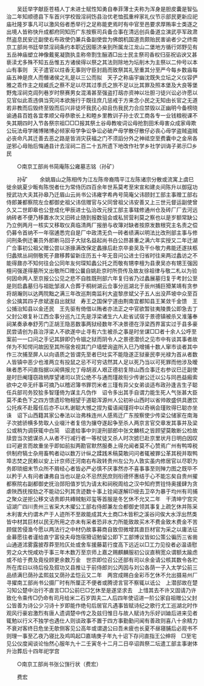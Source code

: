 <!-- { "loadSidebar": true } -->
　　吴廷举字献臣苍梧人丁未进士赋性知勇自奉菲薄士夫称为浑身是胆皮囊是智弘治二年知顺德县下车首兴学校毁淫祠饬县治优老恤孤重梓家礼仪节示部民更新应祀庙社隆岁事凡可以激风俗者悉举行之足称能吏焉时有中官至邑要求厚贿率士类逐之出境人皆称快升成都府同知历广东按察司兵备佥事在清远创兵备道立演武亭军政肃然盗息民安迁副使右布政使仍兼兵备副使尝为佛朗机国道贡颇贻民害谕者少之终南京工部尚书廷举禁淫祠条约本职近因赈济亲到所属龙江龙山二堡地方循行郊野见有五岳神庙塑立神像戴冕凝旒执圭称帝割生酾酒□出士民主祭司香权归巫祝谄谀又甚亵渎尤多殊不知五岳惟五方诸侯得以祭之其法则除地为坛削木为主祭以二仲号以本山有事则　天子遣官以炷香无事则守臣封扃而致祭其礼至重其分至严今每乡数庙每庙五神是庶人而僭诸侯之礼是以三公而拟　天子之称庙宇幽沈既失立坛之义仪容俨雅之乖作主之规臧氏之蔡不足以尽其过季氏之旅不足以比其罪及照本堡及大良等堡野鬼淫祠克闾列巷岁时祭赛男女混淆甚至强盗打刼亦资神以壮胆刁徒兴讼必许愿以见官似此乖违俱当究问本欲施行于既往庶几惩戒于方来念小民之无知由长官之无道若非教而后毁终至毁而后兴非徒坏我民心抑且伤我民力合应禁毁以正幽明今备榜晓谕通县百姓各宜孝顺父母恭歌长上和睦乡里教训子孙士农工商各专一业钱粮税课不失其期四时入节各祭宗祖□□□报其祭土谷毋教唆词讼毋抢割田禾毋害众成家毋欺公玩法毋学赌博赌博必倾家毋学争讼争讼必破产毋学散仔散仔必丧心毋学盗贼盗贼必丧命凡其迁善去恶之路是皆消灾获福之门不须謟分外之神祗空至费囊中之金帛各逆邪心毋贻后悔通县计去淫祠二百二十五所遗下地改作社学乡社学训诲子弟示□乡民 

　　○南京工部尚书简庵陈公雍墓志铭（孙矿） 

　　孙矿 
　　余姚眉山之陈相传为江左陈帝裔隋平江左陈诸宗分散或流寓上虞巳徙余姚夏少畈有陈悦者仕为常侍历四百余年世系莫考至宋宣和建炎间陈升以御寇功授武功大夫其孙皋乃迁眉山云尚书公讳雍字希冉号简庵父讳颐封工部主事赠工部右侍郎兼都察院左佥都御史祖父讳信赠官与父同曾祖父讳安善又上三世元督运副使曾久又二世即皋也公登成化甲辰进士弘治改元授工部主事辖修通州仓及砖厂厂去河远纳砖者不便乃移置水次又旧砖止随到报数驵会或私贸营利莫之察也以是岁额常缺公乃立例两月一核实又移取仪真临清两厂报册与收簿对缺者按原发数根究主名责之偿仍募令首纳不一年宿逋悉完自是厂中政清无负一砖者绩满以明法比改刑部主事与修问刑条例迁署员外郎断马回子大狱名益起尚书白公昂甚重之满六年实授又二年迁湖广佥事初公祖父赠公尝以浙掾满改保定蠡掾后赴京卒妾吴及干仆敬力弗能还遂扶柩归蠡殡丛祠侧敬死子鼐移葬留新庄历五十年无音问公进士归省时往来两过蠡访之不能得鼐亦不知何往会公同年友何琛知蠡公托之而敬有甥李檀为县隶吴亦有甥王强因檀问强遂得墓所又出敬所□赠公曩自姚赴京时所赍传及故友徐祖律与敬二札以为验何因命两人至京报公公见之悲不自胜既刑部六年复归省乃过蠡展墓归复于考封公至是则启蠡墓归与祖妣邹淑人合葬于桐树湖云佥事分巡湖北于辰州捕巨猾某靖有贪参将胡瀚则以达两院黜之满三年改巡荆南监利大盗黎彦斌父子五人出没芦坡中众至百余公擒其四子彦斌遂自出就狱　寿王之国保宁道由荆南宜都知县王某敛千金馈　王公捕治知县以金还民　王先驱有倚借以贿者亦法正之中官欲暂驻夷陵畏公即急去丁父封公艰复补江西佥事分巡九江先是浮梁诸生六人赴省试宿于景德镇被杀又淮藩奉祠某奏承奉舒芳门正胡王隐恶数事两狱经数年不决景德在浮梁西界富实过于县多豪民尝请创为县治浮梁人不欲遂中止寻有六生被杀之事是时坐谋□□者十余人公呼至案前一一口问之手记其辞即仍令锢之狱而阴令人之景德潜侦之见市中有谈其事者故佯为不知愕问故因至其所宿舍视其门户墙壁询盗所入巳乃增捕十数人窜市谈者其中作三次捕至屏人以向语质之皆谓先至者巳吐实不能隐遂正狱豪民李光禄为首从者数人皆镇中恶少也淮两立有投鼠之忌不可穷诘然其人足以死乃当以可死罪而他涉及暧昧者悉不问直指据以闻俱报允丁母胡淑人艰正德初复除山西佥事迁右参议巳迁副使是时巨阉瑾窃政柄厚望诸司以货公绝不与通而瑾故衔少传谢公迁以公与同邑益瘢索欲中之卒无纤事可摘乃以稽迟簿书罪罚米者三瑾有异父女弟谈适布政孙逢吉生子聪任兵部司务狡狯多智瑾倚为谋主凡伪作　诏令多出其手自谓力能生死人气张甚大臣莫不柔色下之四方馈遗珍物相望于道聪浑源州人公初补山西时以省帅故盛供具邀饮公托疾不赴履任后亦不以札谢聪大憾之捏为蜚语闻瑾将中以奇祸会瑾败得巳聪亦坐诛　诏下山西籍其家公奉法以治弗株连州人感焉迁广东按察使少传梁公储家在南海子次摅骄横多势取人业啜汁者复倍为攘夺遂起争至杀人两京言官交章发其事并及梁公或稍为调获辄中白简　诏遣给事中刘湜刑部郎中张文麟核之皆顾望莫敢断公检故牍尝当次摅谋杀人从者不行减行者一等杖徒又杀人时次摅巳赴京里状月日明白因叹曰可避言而故重坐乎即如前拟两勘官默然服奏上得允闻者莫不心赞焉广州有鸭埠税供制府犒士杂用畜鸭者动以数万计纵之蹂践禾稿莫敢问问者辄被罪公革其税并取鸭埠志焚之民赖以安上计京师迁河南右布政转贵州左公为人敦实虽内修居官以尽职为务即琐细末节众所不屑经心者皆必严必慎不厌事然亦不喜事事至则殚力图之既毕不以矜于人有问者谦弗自当也以是众不忌然民庶则衔德怀惠结于心不能忘矣自贵州擢都察院右副都御史抚治郧阳值岁饥为请太和祠税周给之汉中知府贾铨恃奥援肆为贪虐陜西抚按劾之不能动公列其贪迹数十事上铨闻遂解印绶去卫卒为暴于均州有司捕之聚众逆拒公移文诘贵即共縳贼魁邓玺等首服是冬乞休不允又二年　干清坤宁宫灾　诏湖广四川贵州三省采大木擢公工部右侍郎兼左佥都御史领其事复上疏乞休并陈采木利害大约谓木产于人迹所不至故能成其大土商□木皆积之溪谷问俟大水浮出然类皆中材其巨材以民无所用之亦未有采者恐非水力所能致故买木不费金致木费金不苦顾僦苦侵渔今愿以两法行之中材仍故事募商自致但微增其直巨材官为采之以庸法征金募愿往者谨给直宁富役夫母饱宿猾诏勉留公即下工部博议皆如公策公徧历三省凿山通道沭雾露披荐莽至险仄处或舍车援藤葛行度高下远近以□工力见役者必温语慰劳之众大悦咸劝于事三年木数万至京师上嘉之赐麒麟服初公议直稍宽众谓额太踰虑或不给于费及竟役顾更余数万金　世宗即位召公还部有司以余金请公核其数令各贮所在库曰以待后役及叙功又县推让于前侍郎刘公丙因与刘公各荫一子入太学公前三品绩满巳荫孙孟熙兹又荫孙孟恺云又二年　两宫成赐白金彩币乞休不允出摄易州厂寻擢南工部尚书公摄厂时有所厘正不便者或腾谤言官不察辄以诋公　上潜邸故在楚习知公楚中治行不直言□□公前巳□乞休至是遂坚求去　上惜其去不许又固请乃许致化令乘传□仍命有司月给米二石岁舆夫二人后四年使诏进一阶公家自祖赠公父封公皆善为诗公少习诗十岁即能作绝句后居官凡遇事皆赋诗纪之歌行尤工巡湖北时作观风行豪宕激烈有唐人遗调楚中传之及兹归惟日与故人赋诗为乐好训廸后进来见者辄勉以行义不独学也遇仕人则谈政事不置于四方事勤勤问闻有善政则喜八十余精力不衰对客终日危坐无欹侧客见公高年或谓退公曰吾未疲也长夏不昼寝脯后必观书不则理一事至乙夜乃寝比及鸡鸣起□嘉靖庚子年九十诏下存问直指王公绅将　□至宅见公仪度闻谈论怡然心服年九十二壬寅冬十二月二日卒诏舆祭二坛遣工部主事谢体升治葬后十四年祀学宫 

　　○南京工部尚书张公嵿行状（费宏） 

　　费宏 
